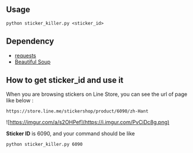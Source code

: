 ## Usage
    python sticker_killer.py <sticker_id>

## Dependency
* [requests](http://docs.python-requests.org/en/master/)
* [Beautiful Soup](https://www.crummy.com/software/BeautifulSoup/bs4/doc/)

## How to get sticker_id and use it

When you are browsing stickers on Line Store, you can see the url of page like below :  

    https://store.line.me/stickershop/product/6090/zh-Hant

![https://imgur.com/a/s2OHPef](https://i.imgur.com/PvCiDc8g.png)

**Sticker ID** is 6090, and your command should be like

    python sticker_killer.py 6090


